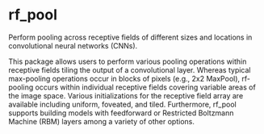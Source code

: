# rf_pool
Perform pooling across receptive fields of different sizes and locations in 
convolutional neural networks (CNNs).

This package allows users to perform various pooling operations within receptive
fields tiling the output of a convolutional layer. Whereas typical max-pooling 
operations occur in blocks of pixels (e.g., 2x2 MaxPool), rf-pooling occurs 
within individual receptive fields covering variable areas of the image space.
Various initializations for the receptive field array are available including
uniform, foveated, and tiled. Furthermore, rf_pool supports building models 
with feedforward or Restricted Boltzmann Machine (RBM) layers among a variety
of other options.
